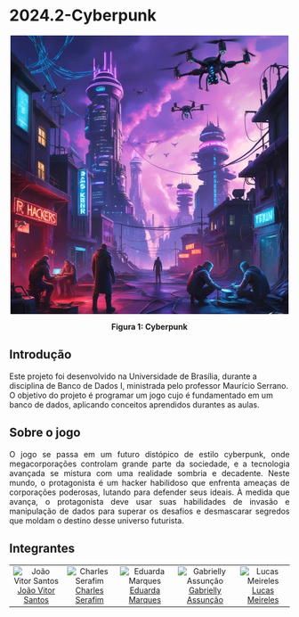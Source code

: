 # 2024.2-Cyberpunk

<!-- ![cyberpunk](assets/cyberpunk.jpg) -->


<div align="center">
  <img align="center" src="assets/cyberpunk.jpg" alt="cyberpunk" width="500" height="500">
  <p><b>Figura 1: Cyberpunk</b></p> 
</div>



## Introdução

Este projeto foi desenvolvido na Universidade de Brasília, durante a disciplina de Banco de Dados I, ministrada pelo professor Maurício Serrano. O objetivo do projeto é programar um jogo cujo é fundamentado em um banco de dados, aplicando conceitos aprendidos durantes as aulas.

## Sobre o jogo

<p align="justify">
O jogo se passa em um futuro distópico de estilo cyberpunk, onde megacorporações controlam grande parte da sociedade, e a tecnologia avançada se mistura com uma realidade sombria e decadente. Neste mundo, o protagonista é um hacker habilidoso que enfrenta ameaças de corporações poderosas, lutando para defender seus ideais. À medida que avança, o protagonista deve usar suas habilidades de invasão e manipulação de dados para superar os desafios e desmascarar segredos que moldam o destino desse universo futurista.
</p>

## Integrantes

<div align="center">
  <table>
    <tr>
      <td align="center">
        <img src="https://github.com/Jauzimm.png" width="150px" alt="João Vitor Santos"><br>
        <a href="https://github.com/Jauzimm">João Vitor Santos</a>
      </td>
      <td align="center">
        <img src="https://github.com/charles-serafim.png" width="150px" alt="Charles Serafim"><br>
        <a href="https://github.com/charles-serafim">Charles Serafim</a>
      </td>
      <td align="center">
        <img src="https://github.com/EduardaSMarques.png" width="150px" alt="Eduarda Marques"><br>
        <a href="https://github.com/EduardaSMarques">Eduarda Marques</a>
      </td>
      <td align="center">
        <img src="https://github.com/GabriellyAssuncao.png" width="150px" alt="Gabrielly Assunção"><br>
        <a href="https://github.com/GabriellyAssuncao">Gabrielly Assunção</a>
      </td>
      <td align="center">
        <img src="https://github.com/Katuner.png" width="150px" alt="Lucas Meireles"><br>
        <a href="https://github.com/Katuner">Lucas Meireles</a>
      </td>
    </tr>
  </table>
</div>